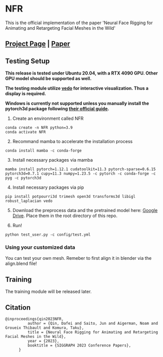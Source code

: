 # NFR

This is the official implementation of the paper 'Neural Face Rigging for Animating and Retargeting Facial Meshes in the Wild'

## [Project Page](https://dafei-qin.github.io/NFR/) | [Paper](https://arxiv.org/abs/2305.08296)

## Testing Setup

**This release is tested under Ubuntu 20.04, with a RTX 4090 GPU. Other GPU model should be supported as well.** 

**The testing module utilize [vedo](https://vedo.embl.es/) for interactive visualization. Thus a display is required.**

**Windows is currently not supported unless you manually install the pytorch3d package following [their official guide](https://github.com/facebookresearch/pytorch3d/blob/main/INSTALL.md).**

1. Create an environment called NFR
```shell
conda create -n NFR python=3.9
conda activate NFR
```

2. Recommand mamba to accelerate the installation process
```shell
conda install mamba -c conda-forge
```


3. Install necessary packages via mamba
```shell
mamba install pytorch=1.12.1 cudatoolkit=11.3 pytorch-sparse=0.6.15 pytorch3d=0.7.1 cupy=11.3 numpy=1.23.5 -c pytorch -c conda-forge -c pyg -c pytorch3d
```

4. Install necessary packages via pip
```shell
pip install potpourri3d trimesh open3d transforms3d libigl robust_laplacian vedo
```

5. Download the preprocess data and the pretrained model here: [Google Drive](). Place them in the root directory of this repo.

6. Run!

```shell
python test_user.py -c config/test.yml
```


### Using your customized data

You can test your own mesh. Remeber to first align it in blender via the align.blend file!

## Training

The training module will be released later. 

## Citation


```
@inproceedings{qin2023NFR,
          author = {Qin, Dafei and Saito, Jun and Aigerman, Noam and Groueix Thibault and Komura, Taku},
          title = {Neural Face Rigging for Animating and Retargeting Facial Meshes in the Wild},
          year = {2023},
          booktitle = {SIGGRAPH 2023 Conference Papers},
      }
```